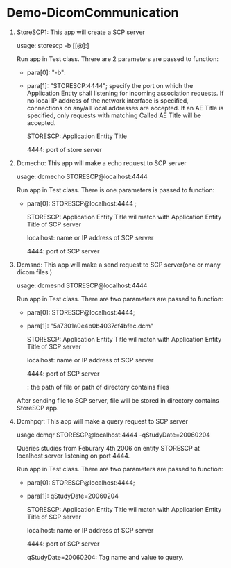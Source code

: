 # Demo-DicomCommunication
1. StoreSCP1: This app will create a SCP server

   usage: storescp -b [<aet>[@<ip>]:]<port>
   
   Run app in Test class. Threre are 2 parameters are passed to function:
   
      - para[0]: "-b": 
      
      - para[1]: "STORESCP:4444"; specify the port on which the Application Entity shall listening for incoming association requests. If         no local IP address of the network interface is specified, connections on any/all local addresses are accepted. If an AE Title 	         is specified, only requests with matching Called AE Title will be accepted. 
   
        STORESCP: Application Entity Title
  
        4444: port of store server
  
2. Dcmecho: This app will make a echo request to SCP server

   usage: dcmecho STORESCP@localhost:4444
 
   Run app in Test class. There is one parameters is passed to function:
   
      - para[0]: STORESCP@localhost:4444 ; 
   
        STORESCP: Application Entity Title wil match with Application Entity Title of SCP server
   
        localhost: name or IP address of SCP server
   
        4444: port of SCP server
   
3. Dcmsnd: This app will make a send request to SCP server(one or many dicom files )

   usage: dcmesnd STORESCP@localhost:4444 <path of file>
   
   Run app in Test class. There are two parameters are passed to function:
   
      - para[0]: STORESCP@localhost:4444;
   
      - para[1]: "5a7301a0e4b0b4037cf4bfec.dcm"
   
        STORESCP: Application Entity Title wil match with Application Entity Title of SCP server
   
        localhost: name or IP address of SCP server
   
        4444: port of SCP server
   
        <path of file>: the path of file or path of directory contains files
   
   After sending file to SCP server, file will be stored in directory contains StoreSCP app.
   
 4. Dcmhpqr: This app will make a query request to SCP server
   
    usage dcmqr STORESCP@localhost:4444 -qStudyDate=20060204
     
    Queries studies from Feburary 4th 2006 on entity STORESCP at localhost server listening on port 4444.
      
     Run app in Test class. There are two parameters are passed to function:
     
      - para[0]: STORESCP@localhost:4444;
      
      - para[1]: qStudyDate=20060204

        STORESCP: Application Entity Title wil match with Application Entity Title of SCP server
   
        localhost: name or IP address of SCP server
      
        4444: port of SCP server
      
        qStudyDate=20060204: Tag name and value to query.
      
